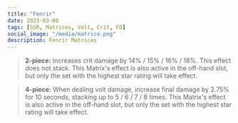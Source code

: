 ```yaml
---
title: "Fenrir"
date: 2023-03-08
tags: [SSR, Matrices, Volt, Crit, FD]
social_image: "/media/matrice.png"
description: Fenrir Matrices
---
```


> **2-piece:** Increases crit damage by 14% / 15% / 16% / 18%. This effect does not stack. This Matrix's effect is also active in the off-hand slot, but only the set with the highest star rating will take effect.

> **4-piece:** When dealing volt damage, increase final damage by 2.75% for 10 seconds, stacking up to 5 / 6 / 7 / 8 times. This Matrix's effect is also active in the off-hand slot, but only the set with the highest star rating will take effect.
